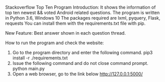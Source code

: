 Stackoverflow Top Ten Program
Introduction:
  It shows the information of top ten newest && voted Android related questions.
  The program is written in Python 3.6, Windows 10
  The packages required are lxml, pyquery, Flask, requests
  You can install them with the requirements.txt file with pip.

New Feature: Best answer shown in each question thread.  

How to run the program and check the website:
1. Go to the program directory and enter the following command.
   pip3 install -r ./requirements.txt
2. Issue the following command and do not close command prompt. 
   python main.py
3. Open a web browser, go to the link below
   http://127.0.0.1:5000/
